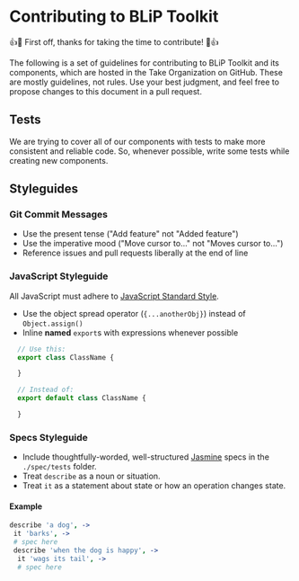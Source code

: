 # Contributing to BLiP Toolkit
:+1::tada: First off, thanks for taking the time to contribute! :tada::+1:

The following is a set of guidelines for contributing to BLiP Toolkit and its components, which are hosted in the Take Organization on GitHub. These are mostly guidelines, not rules. Use your best judgment, and feel free to propose changes to this document in a pull request.

## Tests

We are trying to cover all of our components with tests to make more consistent and reliable code. So, whenever possible, write some tests while creating new components.

## Styleguides

### Git Commit Messages

* Use the present tense ("Add feature" not "Added feature")
* Use the imperative mood ("Move cursor to..." not "Moves cursor to...")
* Reference issues and pull requests liberally at the end of line

### JavaScript Styleguide

All JavaScript must adhere to [JavaScript Standard Style](https://standardjs.com/).

* Use the object spread operator (`{...anotherObj}`) instead of `Object.assign()`
* Inline **named** `export`s with expressions whenever possible
```js
  // Use this:
  export class ClassName {

  }

  // Instead of:
  export default class ClassName {

  }
```

### Specs Styleguide

- Include thoughtfully-worded, well-structured [Jasmine](https://jasmine.github.io/) specs in the `./spec/tests` folder.
- Treat `describe` as a noun or situation.
- Treat `it` as a statement about state or how an operation changes state.

#### Example

```coffee
describe 'a dog', ->
 it 'barks', ->
 # spec here
 describe 'when the dog is happy', ->
  it 'wags its tail', ->
  # spec here
```
